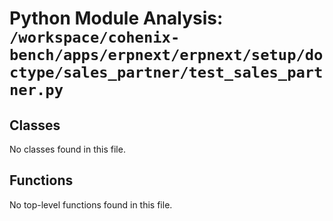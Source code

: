 # Python Module Analysis: `/workspace/cohenix-bench/apps/erpnext/erpnext/setup/doctype/sales_partner/test_sales_partner.py`

## Classes

No classes found in this file.


## Functions

No top-level functions found in this file.
